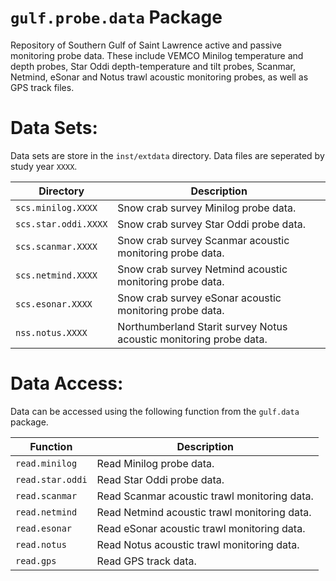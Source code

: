 # `gulf.probe.data` Package

Repository of Southern Gulf of Saint Lawrence active and passive monitoring probe data. These include VEMCO Minilog temperature and depth probes, Star Oddi depth-temperature and tilt probes, Scanmar, Netmind, eSonar and Notus trawl acoustic monitoring probes, as well as GPS track files.

# Data Sets:

Data sets are store in the `inst/extdata` directory. Data files are seperated by study year `XXXX`.

Directory            | Description
-------------------- | --------------------------------------------------
`scs.minilog.XXXX`   | Snow crab survey Minilog probe data. 
`scs.star.oddi.XXXX` | Snow crab survey Star Oddi probe data. 
`scs.scanmar.XXXX`   | Snow crab survey Scanmar acoustic monitoring probe data. 
`scs.netmind.XXXX`   | Snow crab survey Netmind acoustic monitoring probe data. 
`scs.esonar.XXXX`    | Snow crab survey eSonar acoustic monitoring probe data. 
`nss.notus.XXXX`     | Northumberland Starit survey Notus acoustic monitoring probe data. 

# Data Access:

Data can be accessed using the following function from the `gulf.data` package.

Function           | Description
------------------ | --------------------------------------------------
`read.minilog`     | Read Minilog probe data.
`read.star.oddi`   | Read Star Oddi probe data.
`read.scanmar`     | Read Scanmar acoustic trawl monitoring data.
`read.netmind`     | Read Netmind acoustic trawl monitoring data.
`read.esonar`      | Read eSonar acoustic trawl monitoring data.
`read.notus`       | Read Notus acoustic trawl monitoring data.
`read.gps`         | Read GPS track data.

